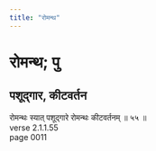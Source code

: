 ```yaml
---
title: "रोमन्थ"
---
```


# रोमन्थ; पु
## पशूद्गार, कीटवर्तन
रोमन्थः स्यात् पशूद्गारे रोमन्थः कीटवर्तनम् ॥ ५५ ॥<br />verse 2.1.1.55<br />page 0011

